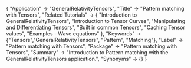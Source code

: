{
 "Application" -> "GeneralRelativityTensors",
 "Title" -> "Pattern matching with Tensors",
 "Related Tutorials" -> {
   "Introduction to GeneralRelativityTensors",
   "Introduction to Tensor Curves",
   "Manipulating and Differentiating Tensors",
   "Built in common Tensors",
   "Caching Tensor values",
   "Examples - Wave equations"
 },
 "Keywords" -> {"Tensors","GeneralRelativityTensors", "Pattern", "Matching"},
 "Label" -> "Pattern matching with Tensors",
 "Package" -> "Pattern matching with Tensors",
 "Summary" -> "Introduction to Pattern matching with the GeneralRelativityTensors application.",
 "Synonyms" -> {}
 }
